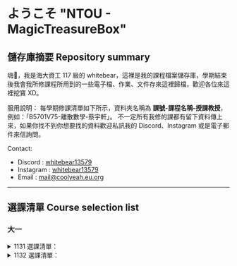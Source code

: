 # ようこそ "NTOU - MagicTreasureBox"

## 儲存庫摘要 Repository summary

嗨👋，我是海大資工 117 級的 whitebear，這裡是我的課程檔案儲存庫，學期結束後我會我所修課程所用到的一些電子檔、作業、文件存來這裡歸檔，歡迎各位來這裡挖寶 XD。

服用說明：
每學期修課清單如下所示，資料夾名稱為 **課號-課程名稱-授課教授**，例如：「B5701V75-離散數學-蔡宇軒」。
不一定所有我修的課都有留下資料傳上來，如果你找不到你想要找的資料歡迎私訊我的 Discord、Instagram 或是電子郵件來信詢問。

Contact:
- Discord : [whitebear13579](https://discord.gg/AmvpzwbydD)
- Instagram : [whitebear13579](https://www.instagram.com/whitebear13579/)
- Email : [mail@coolyeah.eu.org](mailto:mail@coolyeah.eu.org)

---
## 選課清單 Course selection list

<!--表格產生器 https://tableconvert.com/zh-tw/markdown-generator-->

### 大一
<details>

<summary>1131 選課清單：</summary>

| 課號       | 課名          | 授課教授 | 學分 | 選別 | 備註       |
|----------|-------------|------|----|----|----------|
| B57011RQ | 計算機概論       | 林韓禹  | 3  | 必修 | ✅ Passed |
| B57011RR | 計算機概論實習     | 林韓禹  | 1  | 選修 | ✅ Passed |
| B570124O | 產學巡禮導論      | -    | 1  | 選修 | ✅ Passed |
| B5701M33 | 程式設計        | 張欽圳  | 3  | 必修 | ✅ Passed |
| B5701M30 | 程式設計實習      | 張欽圳  | 1  | 選修 | ✅ Passed |
| B5701V75 | 離散數學        | 蔡宇軒  | 3  | 必修 | ✅ Passed |
| B5711M97 | 微積分         | 李孟書  | 3  | 必修 | ✅ Passed |
| B92C2G19 | 游泳(初)       | 高士育  | 0  | 必修 | ✅ Passed |
| B9D01968 | 英文(大一英文)    | -    | 2  | 必修 | ℹ️ 抵免    |
| B9K014DF | 國文(上)(國文領域) | 蘇佳文  | 2  | 必修 | ✅ Passed |
| B9K02232 | 日文(一)       | 顏慎樂  | 2  | 選修 | ✅ Passed |
| B9M01024 | 人工智慧概論      | 鄭建富  | 2  | 必修 | ✅ Passed |

</details>

<details>
<summary>1132 選課清單：</summary>

TBD.

</details>



